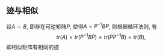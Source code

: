 ## 迹与相似

设$A \sim B$, 即存在可逆矩阵$P$, 使得$A=P^{-1}BP$, 则根据循环法则, 有$$tr(A)=tr(P^{-1}BP)=tr(PP^{-1}B)=tr(B),$$即相似矩阵有相同的迹
